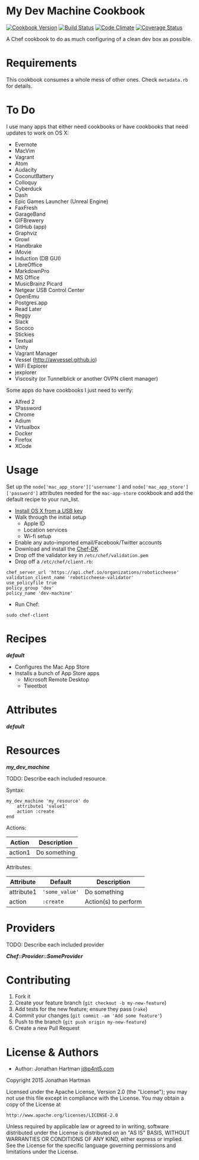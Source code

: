 My Dev Machine Cookbook
=======================
[![Cookbook Version](https://img.shields.io/cookbook/v/my-dev-machine.svg)][cookbook]
[![Build Status](https://img.shields.io/travis/RoboticCheese/my-dev-machine-chef.svg)][travis]
[![Code Climate](https://img.shields.io/codeclimate/github/RoboticCheese/my-dev-machine-chef.svg)][codeclimate]
[![Coverage Status](https://img.shields.io/coveralls/RoboticCheese/my-dev-machine-chef.svg)][coveralls]

[cookbook]: https://supermarket.chef.io/cookbooks/my-dev-machine
[travis]: https://travis-ci.org/RoboticCheese/my-dev-machine-chef
[codeclimate]: https://codeclimate.com/github/RoboticCheese/my-dev-machine-chef
[coveralls]: https://coveralls.io/r/RoboticCheese/my-dev-machine-chef

A Chef cookbook to do as much configuring of a clean dev box as possible.

Requirements
============

This cookbook consumes a whole mess of other ones. Check `metadata.rb` for
details.

To Do
=====

I use many apps that either need cookbooks or have cookbooks that need updates
to work on OS X:

* Evernote
* MacVim
* Vagrant
* Atom
* Audacity
* CoconutBattery
* Colloquy
* Cyberduck
* Dash
* Epic Games Launcher (Unreal Engine)
* FaxFresh
* GarageBand
* GIFBrewery
* GitHub (app)
* Graphviz
* Growl
* Handbrake
* iMovie
* Induction (DB GUI)
* LibreOffice
* MarkdownPro
* MS Office
* MusicBrainz Picard
* Netgear USB Control Center
* OpenEmu
* Postgres.app
* Read Later
* Reggy
* Slack
* Sococo
* Stickies
* Textual
* Unity
* Vagrant Manager
* Vessel (http://awvessel.github.io)
* WiFi Explorer
* jexplorer
* Viscosity (or Tunnelblick or another OVPN client manager)

Some apps do have cookbooks I just need to verify:

* Alfred 2
* 1Password
* Chrome
* Adium
* Virtualbox
* Docker
* Firefox
* XCode

Usage
=====

Set up the `node['mac_app_store']['username']` and
`node['mac_app_store']['password']` attributes needed for the `mac-app-store`
cookbook and add the default recipe to your run_list.

* [Install OS X from a USB key](http://www.iclarified.com/35134/how-to-create-a-bootable-os-x-mavericks-usb-install-key)
* Walk through the initial setup
    * Apple ID
    * Location services
    * Wi-fi setup
* Enable any auto-imported email/Facebook/Twitter accounts
* Download and install the [Chef-DK](https://downloads.chef.io/chef-dk/)
* Drop off the validator key in `/etc/chef/validation.pem`
* Drop off a `/etc/chef/client.rb`:

```
chef_server_url 'https://api.chef.io/organizations/roboticcheese'
validation_client_name 'roboticcheese-validator'
use_policyfile true
policy_group 'dev'
policy_name 'dev-machine'
```

* Run Chef:

```
sudo chef-client
```

Recipes
=======

***default***

* Configures the Mac App Store
* Installs a bunch of App Store apps
    * Microsoft Remote Desktop
    * Tweetbot

Attributes
==========

***default***

Resources
=========

***my_dev_machine***

TODO: Describe each included resource.

Syntax:

    my_dev_machine 'my_resource' do
        attribute1 'value1'
        action :create
    end

Actions:

| Action  | Description  |
|---------|--------------|
| action1 | Do something |

Attributes:

| Attribute  | Default        | Description          |
|------------|----------------|----------------------|
| attribute1 | `'some_value'` | Do something         |
| action     | `:create`      | Action(s) to perform |

Providers
=========

TODO: Describe each included provider

***Chef::Provider::SomeProvider***

Contributing
============

1. Fork it
2. Create your feature branch (`git checkout -b my-new-feature`)
3. Add tests for the new feature; ensure they pass (`rake`)
4. Commit your changes (`git commit -am 'Add some feature'`)
5. Push to the branch (`git push origin my-new-feature`)
6. Create a new Pull Request

License & Authors
=================
- Author: Jonathan Hartman <j@p4nt5.com>

Copyright 2015 Jonathan Hartman

Licensed under the Apache License, Version 2.0 (the "License");
you may not use this file except in compliance with the License.
You may obtain a copy of the License at

    http://www.apache.org/licenses/LICENSE-2.0

Unless required by applicable law or agreed to in writing, software
distributed under the License is distributed on an "AS IS" BASIS,
WITHOUT WARRANTIES OR CONDITIONS OF ANY KIND, either express or implied.
See the License for the specific language governing permissions and
limitations under the License.
